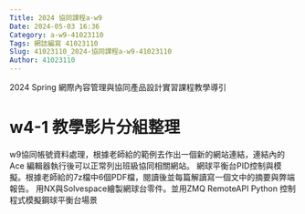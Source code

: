```yaml
---
Title: 2024 協同課程a-w9
Date: 2024-05-03 16:36
Category: a-w9-41023110
Tags: 網誌編寫 41023110
Slug: 41023110_2024-協同課程a-w9-41023110
Author: 41023110
---
```


2024 Spring 網際內容管理與協同產品設計實習課程教學導引

<!-- PELICAN_END_SUMMARY -->

# w4-1 教學影片分組整理
w9協同帳號資料處理，根據老師給的範例去作出一個新的網站連結，連結內的 Ace 編輯器執行後可以正常列出班級協同相關網站。
網球平衡台PID控制與模擬。根據老師給的7z檔中6個PDF檔，閱讀後並每篇解讀寫一個文中的摘要與弊端報告。
用NX與Solvespace繪製網球台零件。並用ZMQ RemoteAPI Python 控制程式模擬鋼球平衡台場景

